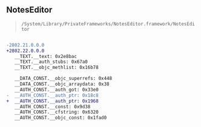 ## NotesEditor

> `/System/Library/PrivateFrameworks/NotesEditor.framework/NotesEditor`

```diff

-2802.21.0.0.0
+2802.22.0.0.0
   __TEXT.__text: 0x2e8bac
   __TEXT.__auth_stubs: 0x67a0
   __TEXT.__objc_methlist: 0x16b78

   __DATA_CONST.__objc_superrefs: 0x448
   __DATA_CONST.__objc_arraydata: 0x38
   __AUTH_CONST.__auth_got: 0x33e0
-  __AUTH_CONST.__auth_ptr: 0x18c8
+  __AUTH_CONST.__auth_ptr: 0x1968
   __AUTH_CONST.__const: 0x9d38
   __AUTH_CONST.__cfstring: 0x6320
   __AUTH_CONST.__objc_const: 0x1fad0

```
